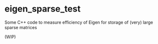 # eigen_sparse_test
Some C++ code to measure efficiency of Eigen for storage of (very) large sparse matrices

(WIP)

